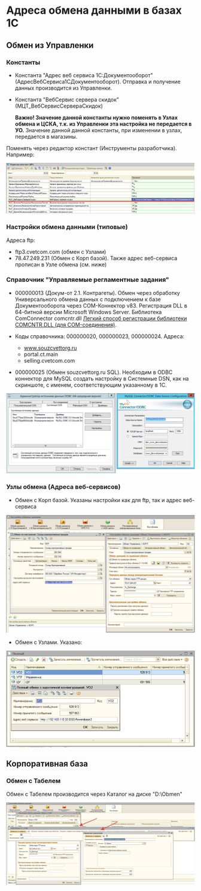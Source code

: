 
# Адреса обмена данными в базах 1С

## Обмен из Управленки

### Константы

- Константа "Адрес веб сервиса 1C:Документооборот" (АдресВебСервиса1СДокументооборот). Отправка и получение данных производится из Управленки.

- Константа "ВебСервис сервера скидок" (МЦТ_ВебСервисСервераСкидок)
  
  **Важно! Значение данной константы нужно поменять в Узлах обмена и ЦСКА, т.к. из Управленки эта настройка не передается в УО.** Значение данной данной константы, при изменении в узлах, передается в магазины.

Поменять через редактор констант (Инструменты разработчика). Например:

![](img/2021-03-24-13-42-13.png)

### Настройки обмена данными (типовые)

Адреса ftp:

- ftp3.cvetcom.com (обмен с Узлами)
- 78.47.249.231 (Обмен с Корп базой). Также адрес веб-сервиса прописан в Узле обмена (см. ниже)

### Справочник "Управляемые регламентные задания"

- 000000013 (Докум-от 2.1. Контрагеты). Обмен через обработку Универсального обмена данных с подключением к базе Документооборота через COM-Коннектор v83.
  Регистрация DLL в 64-битной версии Microsoft Windows Server. Библиотека ComConnector comcntr.dll [Легкий способ регистрации библиотеки COMCNTR.DLL (для COM-соединения)](https://infostart.ru/1c/articles/1347969/).

- Коды справочника: 000000020, 000000023, 000000024. Адреса:
  - www.souzcvettorg.ru
  - portal.ct.main
  - selling.cvetcom.com

- 000000025 (Обмен souzcvettorg.ru SQL).  Необходим в ODBC коннектор для MySQL создать настройку в Системные DSN, как на скриншоте, с именем, соответствующим указанному в 1С.

![](img/2021-03-24-12-42-33.png)

### Узлы обмена (Адреса веб-сервисов)

- Обмен с Корп базой. Указаны настройки как для ftp, так и адрес веб-сервиса

![](img/2021-03-24-13-24-45.png)

- Обмен с Узлами. Указано:

![](img/2021-03-24-13-56-21.png)

## Корпоративная база

### Обмен с Табелем

Обмен с Табелем производится через Каталог на диске "D:\Obmen"

![](img/2021-03-24-14-36-15.png)
